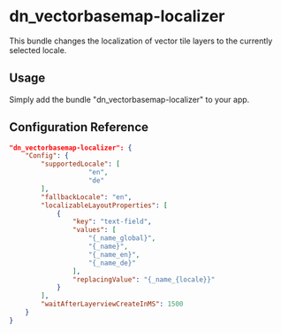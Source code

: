 # dn_vectorbasemap-localizer

This bundle changes the localization of vector tile layers to the currently selected locale.

## Usage

Simply add the bundle "dn_vectorbasemap-localizer" to your app.

## Configuration Reference

``` json
"dn_vectorbasemap-localizer": {
    "Config": {
        "supportedLocale": [
                    "en",
                    "de"
        ],
        "fallbackLocale": "en",
        "localizableLayoutProperties": [
            {
                "key": "text-field",
                "values": [
                    "{_name_global}",
                    "{_name}",
                    "{_name_en}",
                    "{_name_de}"
                ],
                "replacingValue": "{_name_{locale}}"
            }
        ],
        "waitAfterLayerviewCreateInMS": 1500
    }
}
```
